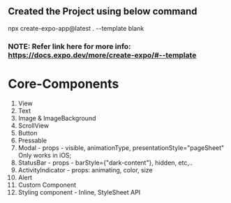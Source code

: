 ## Created the Project using below command

npx create-expo-app@latest . --template blank

### NOTE: Refer link here for more info: https://docs.expo.dev/more/create-expo/#--template

# Core-Components

1. View
2. Text
3. Image & ImageBackground
4. ScrollView
5. Button
6. Pressable
7. Modal - props - visible, animationType, presentationStyle="pageSheet" Only works in iOS;
8. StatusBar - props - barStyle={"dark-content"}, hidden, etc,..
9. ActivityIndicator - props: animating, color, size
10. Alert
11. Custom Component
12. Styling component - Inline, StyleSheet API
